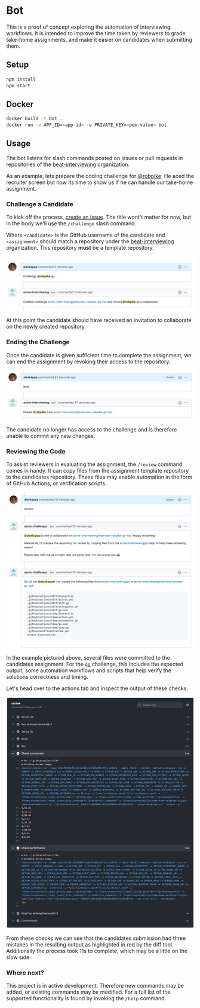 # Bot

This is a proof of concept exploring the automation of interviewing workflows.
It is intended to improve the time taken by reviewers to grade take-home
assignments, and make it easier on candidates when submitting them.

## Setup

```sh
npm install
npm start
```

## Docker

```sh
docker build -t bot .
docker run -e APP_ID=<app-id> -e PRIVATE_KEY=<pem-value> bot
```

## Usage

The bot listens for slash commands posted on issues or pull requests in
repositories of the [beat-interviewing](https://github.com/beat-interviewing)
organization.

As an example, lets prepare the coding challenge for
[@robpike](https://github.com/robpike). He aced the recruiter screen but now its
time to show us if he can handle our take-home assignment.

### Challenge a Candidate

To kick off the process, [create an
issue](https://github.com/beat-interviewing/interview/issues/new). The title
wont't matter for now, but in the body we'll use the `/challenge` slash command.

Where `<candidate>` is the GitHub username of the candidate and `<assignment>`
should match a repository under the
[beat-interviewing](https://github.com/beat-interviewing) organization. This
repository **must** be a template repository.

![challenge](docs/img/challenge.png)

At this point the candidate should have received an invitation to collaborate on
the newly created repository.

### Ending the Challenge

Once the candidate is given sufficient time to complete the assignment, we can 
end the assignment by revoking their access to the repository.

![challenge-end](docs/img/challenge-end.png)

The candidate no longer has access to the challenge and is therefore unable to 
commit any new changes.

### Reviewing the Code

To assist reviewers in evaluating the assignment, the `/review` command comes in
handy. It can copy files from the assignment template repository to the 
candidates repository. These files may enable automation in the form of GitHub 
Actions, or verification scripts.

![challenge-review](docs/img/challenge-review.png)

In the example pictured above, several files were committed to the candidates
assignment. For the
[`go`](https://github.com/beat-interviewing/go-take-home-assignment/tree/review) challenge,
this includes the expected output, some automation workflows and scripts that
help verify the solutions correctness and timing.

Let's head over to the actions tab and inspect the output of these checks.

![challenge-review-checks](docs/img/challenge-review-checks.png)

From these checks we can see that the candidates submission had three mistakes
in the resulting output as highlighted in red by the diff tool. Additionally the
process took 11s to complete, which may be a little on the slow side.

### Where next?

This project is in active development. Therefore new commands may be added, or
existing commands may be modified. For a full list of the supported
functionality is found by invoking the `/help` command.